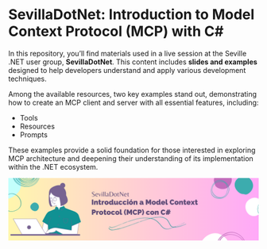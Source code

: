 # SevillaDotNet: Introduction to Model Context Protocol (MCP) with C#

In this repository, you’ll find materials used in a live session at the Seville .NET user group, **SevillaDotNet**. This content includes **slides and examples** designed to help developers understand and apply various development techniques.

Among the available resources, two key examples stand out, demonstrating how to create an MCP client and server with all essential features, including:
* Tools
* Resources
* Prompts

These examples provide a solid foundation for those interested in exploring MCP architecture and deepening their understanding of its implementation within the .NET ecosystem.

![Banner](images/banner.png)